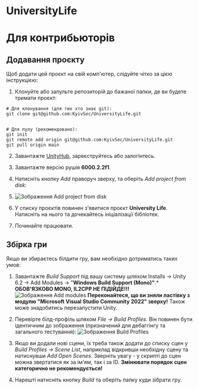 # UniversityLife

# Для контрибьюторів

## Додавання проєкту

Щоб додати цей проєкт на свій комп'ютер, слідуйте чітко за цією інструкцією:

1. Клонуйте або запульте репозиторій до бажаної папки, де ви будете тримати проєкт:

```git
# Для клонування (для тих хто знає git):
git clone git@github.com:KyivSec/UniversityLife.git


# Для пулу (рекомендовано):
git init
git remote add origin git@github.com:KyivSec/UniversityLife.git
git pull origin main
```

2. Завантажте [UnityHub](https://unity.com/download), зареєструйтесь або залогінтесь.

3. Завантажте версію рушія **6000.2.2f1**.

4. Натисніть кнопку *Add* праворуч зверху, та оберіть *Add project from disk*:

5. ![Зображення Add project from disk](https://cdn.discordapp.com/attachments/1414609032680968194/1414979961537822720/image.png?ex=68c18a47&is=68c038c7&hm=9ed21b61476b2ddaaf19dc4d4d00e18d64306ad6813070208c7ab71fc8ca026e&)

6. У списку проєктів повинен з'явитися проєкт **University Life**. Натисніть на нього та дочекайтесь ініціалізації бібліотек.

7. Починайте працювати.

## Збірка гри

Якщо ви збираєтесь білдити гру, вам необхідно дотриматись таких умов:

1. Завантажте *Build Support* під вашу систему шляхом Installs -> Unity 6.2 -> Add Modules -> "**Windows Build Support (Mono)"**.*
   **ОБОВ'ЯЗКОВО MONO, IL2CPP НЕ ПІДІЙДЕ!!!**
   ![Зображення Add modules](https://cdn.discordapp.com/attachments/1415008906991898705/1415033030552191006/image.png?ex=68c1bbb4&is=68c06a34&hm=35c0e871cff927af1a9eb3ec0e11a3d00aa96aa3e3935b44bd7cce44982fd987&)
   **Переконайтеся, що ви зняли ластівку з модулю "Microsoft Visual Studio Community 2022" зверху!**
   Також може знадобитись перезапустити Unity.

2. Перевірте білд-профіль шляхом *File -> Build Profiles*. Він повинен бути ідентичним до зображення (призначений для дебаггінгу та загального тестування):
   ![Зображення Build Profiles](https://cdn.discordapp.com/attachments/1415008906991898705/1415036797234315344/image.png?ex=68c1bf36&is=68c06db6&hm=0d2d485e4f8e0527ff729985afe2cd10eb294d706c4e802d1bbcf299aaaf76b6&)

3. Якщо ви додали нові сцени, їх треба також додати до списку сцен у *Build Profiles -> Scene List*, наприклад відкривши необхідну сцену та натиснувши *Add Open Scenes*.
   Зверніть увагу - у скрипті до сцен можна звертатися як за ім'ям, так і за ID. **Змінювати порядок сцен категорично не рекомендується!**

4. Нарешті натисніть кнопку *Build* та оберіть папку куди зібрати гру.
